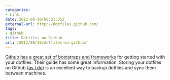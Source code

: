 ```yaml
---
categories:
- Link
date: 2012-06-16T00:21:35Z
external-url: http://dotfiles.github.com/
tags:
- github
title: Dotfiles on Github
url: /2012/06/16/dotfiles-on-github/
---
```


[Github has a great set of bootstraps and frameworks](http://dotfiles.github.com/) for getting started with your dotfiles. Their guide has some great information. Storing your dotfiles on Github ([as I do](https://github.com/hepplerj/dotfiles)) is an excellent way to backup dotfiles and sync them between machines.
